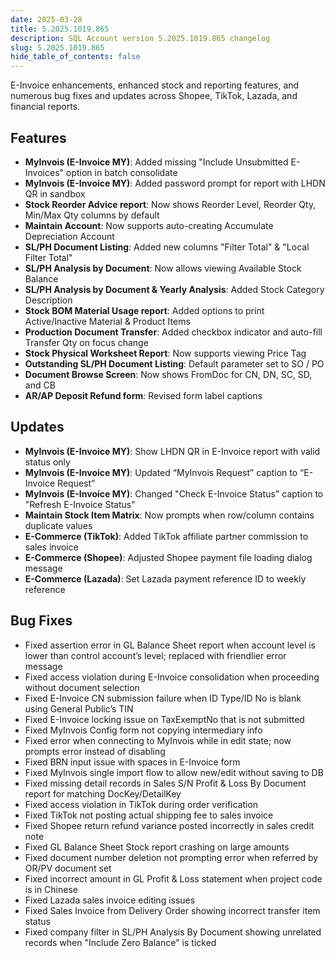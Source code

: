 ```yaml
---
date: 2025-03-28
title: 5.2025.1019.865
description: SQL Account version 5.2025.1019.865 changelog
slug: 5.2025.1019.865
hide_table_of_contents: false
---
```


E-Invoice enhancements, enhanced stock and reporting features, and numerous bug fixes and updates across Shopee, TikTok, Lazada, and financial reports.

<!-- truncate -->

## Features

- **MyInvois (E-Invoice MY)**: Added missing "Include Unsubmitted E-Invoices" option in batch consolidate
- **MyInvois (E-Invoice MY)**: Added password prompt for report with LHDN QR in sandbox
- **Stock Reorder Advice report**: Now shows Reorder Level, Reorder Qty, Min/Max Qty columns by default
- **Maintain Account**: Now supports auto-creating Accumulate Depreciation Account
- **SL/PH Document Listing**: Added new columns "Filter Total" & "Local Filter Total"
- **SL/PH Analysis by Document**: Now allows viewing Available Stock Balance
- **SL/PH Analysis by Document & Yearly Analysis**: Added Stock Category Description
- **Stock BOM Material Usage report**: Added options to print Active/Inactive Material & Product Items
- **Production Document Transfer**: Added checkbox indicator and auto-fill Transfer Qty on focus change
- **Stock Physical Worksheet Report**: Now supports viewing Price Tag
- **Outstanding SL/PH Document Listing**: Default parameter set to SO / PO
- **Document Browse Screen**: Now shows FromDoc for CN, DN, SC, SD, and CB
- **AR/AP Deposit Refund form**: Revised form label captions

## Updates

- **MyInvois (E-Invoice MY)**: Show LHDN QR in E-Invoice report with valid status only
- **MyInvois (E-Invoice MY)**: Updated “MyInvois Request” caption to “E-Invoice Request”
- **MyInvois (E-Invoice MY)**: Changed "Check E-Invoice Status" caption to "Refresh E-Invoice Status"
- **Maintain Stock Item Matrix**: Now prompts when row/column contains duplicate values
- **E-Commerce (TikTok)**: Added TikTok affiliate partner commission to sales invoice
- **E-Commerce (Shopee)**: Adjusted Shopee payment file loading dialog message
- **E-Commerce (Lazada)**: Set Lazada payment reference ID to weekly reference

## Bug Fixes

- Fixed assertion error in GL Balance Sheet report when account level is lower than control account’s level; replaced with friendlier error message
- Fixed access violation during E-Invoice consolidation when proceeding without document selection
- Fixed E-Invoice CN submission failure when ID Type/ID No is blank using General Public’s TIN
- Fixed E-Invoice locking issue on TaxExemptNo that is not submitted
- Fixed MyInvois Config form not copying intermediary info
- Fixed error when connecting to MyInvois while in edit state; now prompts error instead of disabling
- Fixed BRN input issue with spaces in E-Invoice form
- Fixed MyInvois single import flow to allow new/edit without saving to DB
- Fixed missing detail records in Sales S/N Profit & Loss By Document report for matching DocKey/DetailKey
- Fixed access violation in TikTok during order verification
- Fixed TikTok not posting actual shipping fee to sales invoice
- Fixed Shopee return refund variance posted incorrectly in sales credit note
- Fixed GL Balance Sheet Stock report crashing on large amounts
- Fixed document number deletion not prompting error when referred by OR/PV document set
- Fixed incorrect amount in GL Profit & Loss statement when project code is in Chinese
- Fixed Lazada sales invoice editing issues
- Fixed Sales Invoice from Delivery Order showing incorrect transfer item status
- Fixed company filter in SL/PH Analysis By Document showing unrelated records when "Include Zero Balance" is ticked
